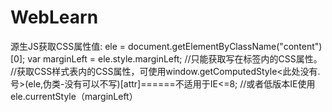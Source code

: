 # WebLearn
源生JS获取CSS属性值:
                    ele = document.getElementByClassName("content")[0];
                    var marginLeft = ele.style.marginLeft; //只能获取写在标签内的CSS属性。
                    //获取CSS样式表内的CSS属性，可使用window.getComputedStyle<此处没有.号>(ele,伪类-没有可以不写)[attr]======不适用于IE<=8;
                    //或者低版本IE使用 ele.currentStyle（marginLeft）

